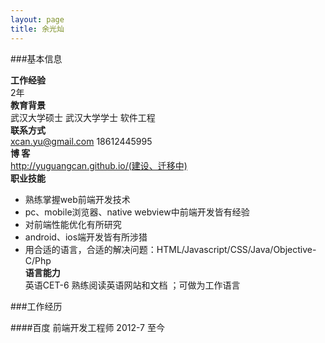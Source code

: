 ```yaml
---
layout: page
title: 余光灿
---
```


###基本信息

**工作经验**    
2年   
**教育背景**    
武汉大学硕士 武汉大学学士 软件工程   
**联系方式**    
xcan.yu@gmail.com 18612445995   
**博    客**    
http://yuguangcan.github.io/(建设、迁移中)   
**职业技能**    
- 熟练掌握web前端开发技术   
- pc、mobile浏览器、native webview中前端开发皆有经验   
- 对前端性能优化有所研究   
- android、ios端开发皆有所涉猎   
- 用合适的语言，合适的解决问题：HTML/Javascript/CSS/Java/Objective-C/Php   
**语言能力**    
英语CET-6 熟练阅读英语网站和文档 ；可做为工作语言   


###工作经历

####百度 前端开发工程师 2012-7 至今

